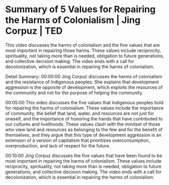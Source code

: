 # Summary of 5 Values for Repairing the Harms of Colonialism | Jing Corpuz | TED

This video discusses the harms of colonialism and the five values that are most important in repairing those harms. These values include reciprocity, spirituality, not taking more than is needed, obligation to future generations, and collective decision making. The video ends with a call for decolonization, which is essential in repairing the harms of colonialism.

Detail Summary: 
00:00:00
Jing Corpuz discusses the harms of colonialism and the resistance of Indigenous peoples. She explains that development aggression is the opposite of development, which exploits the resources of the community and not for the purpose of helping the community.

00:05:00
This video discusses the five values that Indigenous peoples hold for repairing the harms of colonialism. These values include the importance of community, the belief that land, water, and resources are not just for oneself, and the importance of honoring the hands that have contributed to our cultures and livelihoods. These values clash with the mindset of those who view land and resources as belonging to the few and for the benefit of themselves, and they argue that this type of development aggression is an extension of a version of capitalism that prioritizes overconsumption, overproduction, and lack of respect for the future.

00:10:00
Jing Corpuz discusses the five values that have been found to be most important in repairing the harms of colonialism. These values include reciprocity, spirituality, not taking more than is needed, obligation to future generations, and collective decision making. The video ends with a call for decolonization, which is essential in repairing the harms of colonialism.

